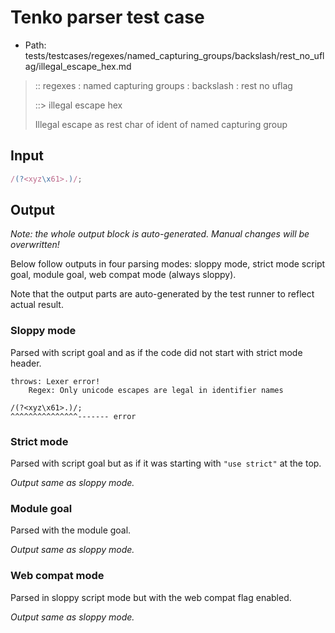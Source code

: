 # Tenko parser test case

- Path: tests/testcases/regexes/named_capturing_groups/backslash/rest_no_uflag/illegal_escape_hex.md

> :: regexes : named capturing groups : backslash : rest no uflag
>
> ::> illegal escape hex
>
> Illegal escape as rest char of ident of named capturing group

## Input

`````js
/(?<xyz\x61>.)/;
`````

## Output

_Note: the whole output block is auto-generated. Manual changes will be overwritten!_

Below follow outputs in four parsing modes: sloppy mode, strict mode script goal, module goal, web compat mode (always sloppy).

Note that the output parts are auto-generated by the test runner to reflect actual result.

### Sloppy mode

Parsed with script goal and as if the code did not start with strict mode header.

`````
throws: Lexer error!
    Regex: Only unicode escapes are legal in identifier names

/(?<xyz\x61>.)/;
^^^^^^^^^^^^^^^------- error
`````

### Strict mode

Parsed with script goal but as if it was starting with `"use strict"` at the top.

_Output same as sloppy mode._

### Module goal

Parsed with the module goal.

_Output same as sloppy mode._

### Web compat mode

Parsed in sloppy script mode but with the web compat flag enabled.

_Output same as sloppy mode._
